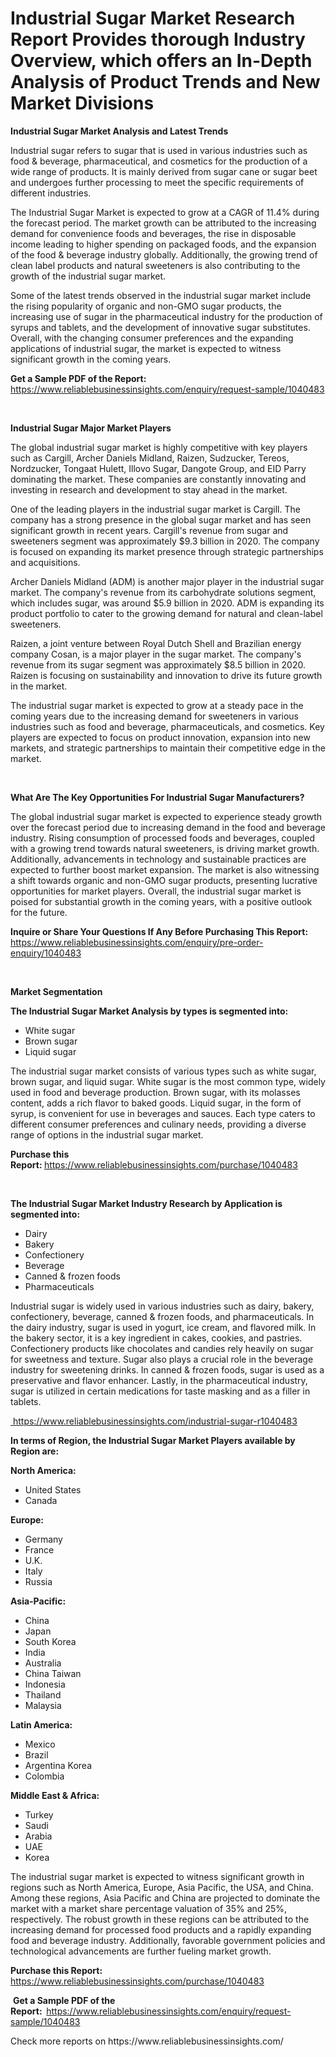 <p><h1>Industrial Sugar Market Research Report Provides thorough Industry Overview, which offers an In-Depth Analysis of Product Trends and New Market Divisions</h1></p><p><strong>Industrial Sugar Market Analysis and Latest Trends</strong></p>
<p><p>Industrial sugar refers to sugar that is used in various industries such as food & beverage, pharmaceutical, and cosmetics for the production of a wide range of products. It is mainly derived from sugar cane or sugar beet and undergoes further processing to meet the specific requirements of different industries.</p><p>The Industrial Sugar Market is expected to grow at a CAGR of 11.4% during the forecast period. The market growth can be attributed to the increasing demand for convenience foods and beverages, the rise in disposable income leading to higher spending on packaged foods, and the expansion of the food & beverage industry globally. Additionally, the growing trend of clean label products and natural sweeteners is also contributing to the growth of the industrial sugar market.</p><p>Some of the latest trends observed in the industrial sugar market include the rising popularity of organic and non-GMO sugar products, the increasing use of sugar in the pharmaceutical industry for the production of syrups and tablets, and the development of innovative sugar substitutes. Overall, with the changing consumer preferences and the expanding applications of industrial sugar, the market is expected to witness significant growth in the coming years.</p></p>
<p><strong>Get a Sample PDF of the Report:&nbsp;</strong> <a href="https://www.reliablebusinessinsights.com/enquiry/request-sample/1040483">https://www.reliablebusinessinsights.com/enquiry/request-sample/1040483</a></p>
<p>&nbsp;</p>
<p><strong>Industrial Sugar Major Market Players</strong></p>
<p><p>The global industrial sugar market is highly competitive with key players such as Cargill, Archer Daniels Midland, Raizen, Sudzucker, Tereos, Nordzucker, Tongaat Hulett, Illovo Sugar, Dangote Group, and EID Parry dominating the market. These companies are constantly innovating and investing in research and development to stay ahead in the market.</p><p>One of the leading players in the industrial sugar market is Cargill. The company has a strong presence in the global sugar market and has seen significant growth in recent years. Cargill's revenue from sugar and sweeteners segment was approximately $9.3 billion in 2020. The company is focused on expanding its market presence through strategic partnerships and acquisitions.</p><p>Archer Daniels Midland (ADM) is another major player in the industrial sugar market. The company's revenue from its carbohydrate solutions segment, which includes sugar, was around $5.9 billion in 2020. ADM is expanding its product portfolio to cater to the growing demand for natural and clean-label sweeteners.</p><p>Raizen, a joint venture between Royal Dutch Shell and Brazilian energy company Cosan, is a major player in the sugar market. The company's revenue from its sugar segment was approximately $8.5 billion in 2020. Raizen is focusing on sustainability and innovation to drive its future growth in the market.</p><p>The industrial sugar market is expected to grow at a steady pace in the coming years due to the increasing demand for sweeteners in various industries such as food and beverage, pharmaceuticals, and cosmetics. Key players are expected to focus on product innovation, expansion into new markets, and strategic partnerships to maintain their competitive edge in the market.</p></p>
<p>&nbsp;</p>
<p><strong>What Are The Key Opportunities For Industrial Sugar Manufacturers?</strong></p>
<p><p>The global industrial sugar market is expected to experience steady growth over the forecast period due to increasing demand in the food and beverage industry. Rising consumption of processed foods and beverages, coupled with a growing trend towards natural sweeteners, is driving market growth. Additionally, advancements in technology and sustainable practices are expected to further boost market expansion. The market is also witnessing a shift towards organic and non-GMO sugar products, presenting lucrative opportunities for market players. Overall, the industrial sugar market is poised for substantial growth in the coming years, with a positive outlook for the future.</p></p>
<p><strong>Inquire or Share Your Questions If Any Before Purchasing This Report:</strong> <a href="https://www.reliablebusinessinsights.com/enquiry/pre-order-enquiry/1040483">https://www.reliablebusinessinsights.com/enquiry/pre-order-enquiry/1040483</a></p>
<p>&nbsp;</p>
<p><strong>Market Segmentation</strong></p>
<p><strong>The Industrial Sugar Market Analysis by types is segmented into:</strong></p>
<p><ul><li>White sugar</li><li>Brown sugar</li><li>Liquid sugar</li></ul></p>
<p><p>The industrial sugar market consists of various types such as white sugar, brown sugar, and liquid sugar. White sugar is the most common type, widely used in food and beverage production. Brown sugar, with its molasses content, adds a rich flavor to baked goods. Liquid sugar, in the form of syrup, is convenient for use in beverages and sauces. Each type caters to different consumer preferences and culinary needs, providing a diverse range of options in the industrial sugar market.</p></p>
<p><strong>Purchase this Report:&nbsp;</strong><a href="https://www.reliablebusinessinsights.com/purchase/1040483">https://www.reliablebusinessinsights.com/purchase/1040483</a></p>
<p>&nbsp;</p>
<p><strong>The Industrial Sugar Market Industry Research by Application is segmented into:</strong></p>
<p><ul><li>Dairy</li><li>Bakery</li><li>Confectionery</li><li>Beverage</li><li>Canned & frozen foods</li><li>Pharmaceuticals</li></ul></p>
<p><p>Industrial sugar is widely used in various industries such as dairy, bakery, confectionery, beverage, canned & frozen foods, and pharmaceuticals. In the dairy industry, sugar is used in yogurt, ice cream, and flavored milk. In the bakery sector, it is a key ingredient in cakes, cookies, and pastries. Confectionery products like chocolates and candies rely heavily on sugar for sweetness and texture. Sugar also plays a crucial role in the beverage industry for sweetening drinks. In canned & frozen foods, sugar is used as a preservative and flavor enhancer. Lastly, in the pharmaceutical industry, sugar is utilized in certain medications for taste masking and as a filler in tablets.</p></p>
<p><a href="https://www.reliablebusinessinsights.com/industrial-sugar-r1040483">&nbsp;https://www.reliablebusinessinsights.com/industrial-sugar-r1040483</a></p>
<p><strong>In terms of Region, the Industrial Sugar Market Players available by Region are:</strong></p>
<p>
    <p> <strong> North America: </strong>
        <ul>
            <li>United States</li>
            <li>Canada</li>
        </ul>
        </p> 
    <p> <strong> Europe: </strong>
        <ul>
            <li>Germany</li>
            <li>France</li>
            <li>U.K.</li>
            <li>Italy</li>
            <li>Russia</li>
        </ul>
        </p> 
    <p> <strong> Asia-Pacific: </strong>
        <ul>
            <li>China</li>
            <li>Japan</li>
            <li>South Korea</li>
            <li>India</li>
            <li>Australia</li>
            <li>China Taiwan</li>
            <li>Indonesia</li>
            <li>Thailand</li>
            <li>Malaysia</li>
        </ul>
        </p> 
    <p> <strong> Latin America: </strong>
        <ul>
            <li>Mexico</li>
            <li>Brazil</li>
            <li>Argentina Korea</li>
            <li>Colombia</li>
        </ul>
        </p> 
    <p> <strong> Middle East & Africa: </strong>
        <ul>
            <li>Turkey</li>
            <li>Saudi</li>
            <li>Arabia</li>
            <li>UAE</li>
            <li>Korea</li>
        </ul>
    </p>
    </p>
<p><p>The industrial sugar market is expected to witness significant growth in regions such as North America, Europe, Asia Pacific, the USA, and China. Among these regions, Asia Pacific and China are projected to dominate the market with a market share percentage valuation of 35% and 25%, respectively. The robust growth in these regions can be attributed to the increasing demand for processed food products and a rapidly expanding food and beverage industry. Additionally, favorable government policies and technological advancements are further fueling market growth.</p></p>
<p><strong>Purchase this Report: </strong><a href="https://www.reliablebusinessinsights.com/purchase/1040483">https://www.reliablebusinessinsights.com/purchase/1040483</a></p>
<p>&nbsp;<strong>Get a Sample PDF of the Report:&nbsp;&nbsp;</strong><a href="https://www.reliablebusinessinsights.com/enquiry/request-sample/1040483">https://www.reliablebusinessinsights.com/enquiry/request-sample/1040483</a></p>
<p><strong></strong></p>
<p>Check more reports on https://www.reliablebusinessinsights.com/</p>